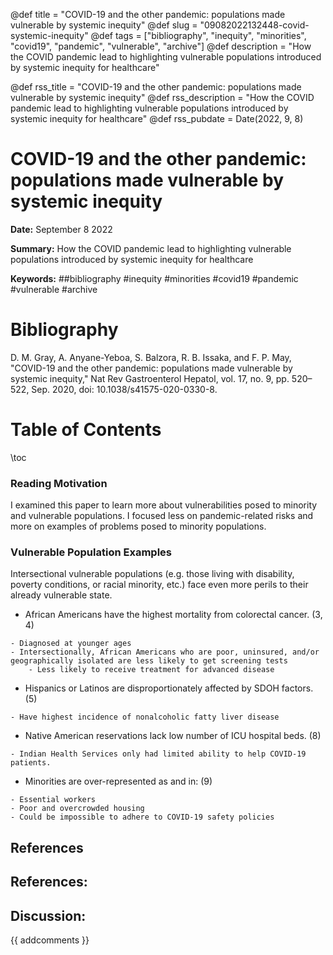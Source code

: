 @def title = "COVID-19 and the other pandemic: populations made vulnerable by systemic inequity"
@def slug = "09082022132448-covid-systemic-inequity"
@def tags = ["bibliography", "inequity", "minorities", "covid19", "pandemic", "vulnerable", "archive"]
@def description = "How the COVID pandemic lead to highlighting vulnerable populations introduced by systemic inequity for healthcare"

@def rss_title = "COVID-19 and the other pandemic: populations made vulnerable by systemic inequity"
@def rss_description = "How the COVID pandemic lead to highlighting vulnerable populations introduced by systemic inequity for healthcare"
@def rss_pubdate = Date(2022, 9, 8)


COVID-19 and the other pandemic: populations made vulnerable by systemic inequity
=========

**Date:** September 8 2022

**Summary:** How the COVID pandemic lead to highlighting vulnerable populations introduced by systemic inequity for healthcare

**Keywords:** ##bibliography #inequity #minorities #covid19 #pandemic #vulnerable  #archive

Bibliography
==========

D. M. Gray, A. Anyane-Yeboa, S. Balzora, R. B. Issaka, and F. P. May, "COVID-19 and the other pandemic: populations made vulnerable by systemic inequity," Nat Rev Gastroenterol Hepatol, vol. 17, no. 9, pp. 520–522, Sep. 2020, doi: 10.1038/s41575-020-0330-8.

Table of Contents
=========

\toc

### Reading Motivation

I examined this paper to learn more about vulnerabilities posed to minority and vulnerable populations. I focused less on pandemic-related risks and more on examples of problems posed to minority populations.

### Vulnerable Population Examples

Intersectional vulnerable populations (e.g. those living with disability, poverty conditions, or racial minority, etc.) face even more perils to their already vulnerable state.

  * African Americans have the highest mortality from colorectal cancer. (3, 4)

```
- Diagnosed at younger ages 
- Intersectionally, African Americans who are poor, uninsured, and/or geographically isolated are less likely to get screening tests 
	- Less likely to receive treatment for advanced disease
```

  * Hispanics or Latinos are disproportionately affected by SDOH factors. (5)

```
- Have highest incidence of nonalcoholic fatty liver disease
```

  * Native American reservations lack low number of ICU hospital beds. (8)

```
- Indian Health Services only had limited ability to help COVID-19 patients.
```

  * Minorities are over-represented as and in: (9)

```
- Essential workers 
- Poor and overcrowded housing
- Could be impossible to adhere to COVID-19 safety policies
```

## References

## References:
## Discussion: 

{{ addcomments }}

